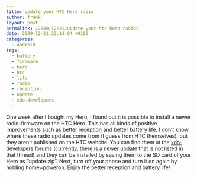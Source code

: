 ```yaml
---
title: Update your HTC Hero radio
author: frank
layout: post
permalink: /2009/12/21/update-your-htc-hero-radio/
date: 2009-12-21 22:14:04 +0100
categories:
  - Android
tags:
  - battery
  - firmware
  - hero
  - htc
  - life
  - radio
  - reception
  - update
  - xda-developers
---
```

One week after I bought my Hero, I found out it is possible to install a newer radio-firmware on the HTC Hero. This has all kinds of positive improvements such as better reception and better battery life. I don&#8217;t know where these radio updates come from (I guess from HTC themselves), but they aren&#8217;t published on the HTC website. You can find them at the [xda-developers forums][1] (currently, there is a [newer update][2] that is not listed in that thread) and they can be installed by saving them to the SD card of your Hero as &#8220;update.zip&#8221;. Next, turn off your phone and turn it on again by holding home+poweron. Enjoy the better reception and battery life!

 [1]: http://forum.xda-developers.com/showthread.php?t=563757
 [2]: http://forum.xda-developers.com/showthread.php?t=594804
